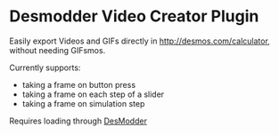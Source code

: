 # Desmodder Video Creator Plugin

Easily export Videos and GIFs directly in http://desmos.com/calculator, without needing GIFsmos.

Currently supports:

- taking a frame on button press
- taking a frame on each step of a slider
- taking a frame on simulation step

Requires loading through [DesModder](https://github.com/DesModder/DesModder)
